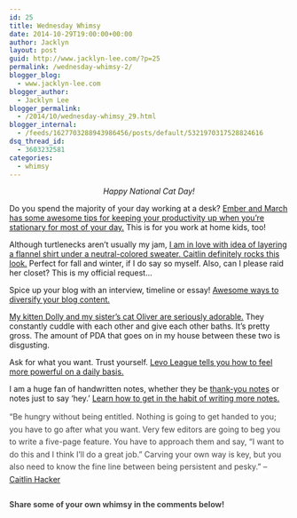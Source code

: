 ```yaml
---
id: 25
title: Wednesday Whimsy
date: 2014-10-29T19:00:00+00:00
author: Jacklyn
layout: post
guid: http://www.jacklyn-lee.com/?p=25
permalink: /wednesday-whimsy-2/
blogger_blog:
  - www.jacklyn-lee.com
blogger_author:
  - Jacklyn Lee
blogger_permalink:
  - /2014/10/wednesday-whimsy_29.html
blogger_internal:
  - /feeds/1627703288943986456/posts/default/5321970317528824616
dsq_thread_id:
  - 3603232581
categories:
  - whimsy
---
```

<input class="jpibfi" type="hidden" />

<div style="text-align: center;">
</div>

<div style="text-align: center;">
  <i>Happy National Cat Day!</i>
</div>

<div style="text-align: center;">
</div>

Do you spend the majority of your day working at a desk? <a href="http://emberandmarch.com/6-productivity-tips-working-desk/" target="_blank">Ember and March has some awesome tips for keeping your productivity up when you&#8217;re stationary for most of your day.</a> This is for you work at home kids, too!

Although turtlenecks aren&#8217;t usually my jam, <a href="http://www.southerncurlsandpearls.com/2014/10/cropped-turtleneck-sweater.html" target="_blank">I am in love with idea of layering a flannel shirt under a neutral-colored sweater. Caitlin definitely rocks this look.</a> Perfect for fall and winter, if I do say so myself. Also, can I please raid her closet? This is my official request&#8230;

Spice up your blog with an interview, timeline or essay! [Awesome ways to diversify your blog content.](http://www.helloneverland.com/blogging/10-types-of-blog-posts-you-can-use-to-diversify-your-content)

<a href="http://instagram.com/p/uo2b8kSE--/" target="_blank">My kitten Dolly and my sister&#8217;s cat Oliver are seriously adorable.</a> They constantly cuddle with each other and give each other baths. It&#8217;s pretty gross. The amount of PDA that goes on in my house between these two is disgusting.

Ask for what you want. Trust yourself. <a href="http://www.levo.com/articles/lifestyle/how-to-feel-more-powerful-on-a-daily-basis" target="_blank">Levo League tells you how to feel more powerful on a daily basis.</a>

I am a huge fan of handwritten notes, whether they be <a href="http://www.jacklyn-lee.com/write-better-thank-you-notes/" target="_blank">thank-you notes</a> or notes just to say &#8216;hey.&#8217; <a href="http://itstartswith.com/2014/10/handwritten-notes/?utm_source=feedburner&utm_medium=feed&utm_campaign=Feed%3A+ItStartsWith+%28it+starts+with+...%29" target="_blank">Learn how to get in the habit of writing more notes.</a>

<span style="background-color: white; font-family: inherit;"><span style="color: #444444;"><span style="line-height: 22.5px;">&#8220;Be hungry without being entitled. Nothing is going to get handed to you; you have to go after what you want. Very few editors are going to beg you to write a five-page feature. You have to approach them and say, “I want to do this and I think I’ll do a great job.” Carving your own way is key, but you also need to know the fine line between being persistent and pesky.&#8221; &#8211; <a href="http://ed2010.com/edhome/caitlin-hacker-associate-editor-star/" target="_blank">Caitlin Hacker</a></span></span></span>  
<span style="background-color: white; font-family: inherit;"><span style="color: #444444;"><span style="line-height: 22.5px;"><br /></span></span></span><span style="background-color: white; font-family: inherit;"><span style="color: #444444;"><span style="line-height: 22.5px;"><b>Share some of your own whimsy in the comments below!</b></span></span></span>